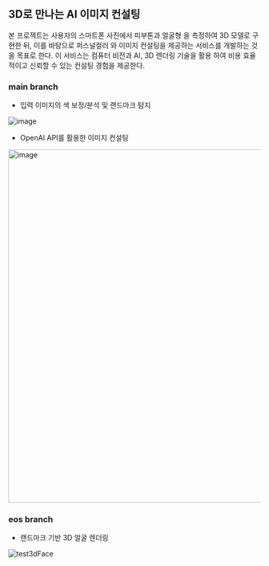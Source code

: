 ## 3D로 만나는 AI 이미지 컨설팅
본 프로젝트는 사용자의 스마트폰 사진에서 피부톤과 얼굴형
을 측정하여 3D 모델로 구현한 뒤, 이를 바탕으로 퍼스널컬러
와 이미지 컨설팅을 제공하는 서비스를 개발하는 것을 목표로 
한다. 이 서비스는 컴퓨터 비전과 AI, 3D 렌더링 기술을 활용
하여 비용 효율적이고 신뢰할 수 있는 컨설팅 경험을 제공한다.

### main branch
- 입력 이미지의 색 보정/분석 및 랜드마크 탐지

![image](https://github.com/user-attachments/assets/67c763d4-4ef2-40c4-8c21-cd72c213ed03)

- OpenAI API를 활용한 이미지 컨설팅

<img width="704" alt="image" src="https://github.com/user-attachments/assets/900c16eb-319d-4dfc-bf56-1067054590ab">


### eos branch
- 랜드마크 기반 3D 얼굴 렌더링

![test3dFace](https://github.com/user-attachments/assets/63975f91-350c-477c-9498-a2a4ab354f1c)
